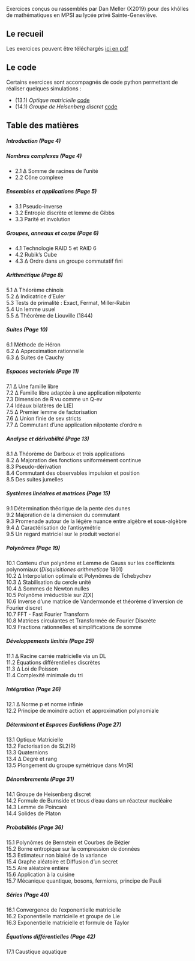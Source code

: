 

Exercices conçus ou rassemblés par Dan Meller (X2019) pour des khôlles de mathématiques en MPSI au lycée privé Sainte-Geneviève. 
## Le recueil 

Les exercices peuvent être téléchargés <a href="https://danmlr.github.io/exo-mathsup-ginette/Dan_Meller_exercices_MPSI.pdf">ici en pdf</a>

## Le code 
Certains exercices sont accompagnés de code python permettant de réaliser quelques simulations : 

- (13.1) *Optique matricielle* [code](https://github.com/danmlr/exo-mathsup-ginette/blob/main/groupe_heisenberg_discret.py)
- (14.1) *Groupe de Heisenberg discret* [code](https://github.com/danmlr/exo-mathsup-ginette/blob/main/lentille.py)

## Table des matières

##### Introduction (Page 4)
##### Nombres complexes (Page 4)
- 2.1 ∆ Somme de racines de l’unité                
- 2.2 Cône complexe                     
##### Ensembles et applications (Page 5)
- 3.1 Pseudo-inverse                     
- 3.2 Entropie discrète et lemme de Gibbs               
- 3.3 Parité et involution                    
##### Groupes, anneaux et corps (Page 6)
 - 4.1 Technologie RAID 5 et RAID 6                 
 - 4.2 Rubik’s Cube                      
 - 4.3 ∆ Ordre dans un groupe commutatif fini              
##### Arithmétique (Page 8)
5.1 ∆ Théorème chinois                    
5.2 ∆ Indicatrice d’Euler                    
5.3 Tests de primalité : Exact, Fermat, Miller-Rabin            
5.4 Un lemme usuel                     
5.5 ∆ Théorème de Liouville (1844)                
##### Suites (Page 10)
6.1 Méthode de Héron                   
6.2 ∆ Approximation rationnelle                
6.3 ∆ Suites de Cauchy                   
##### Espaces vectoriels (Page 11)
7.1 ∆ Une famille libre                   
7.2 ∆ Famille libre adaptée à une application nilpotente          
7.3 Dimension de R vu comme un Q-ev               
7.4 Idéaux bilatères de L(E)                  
7.5 ∆ Premier lemme de factorisation               
7.6 ∆ Union finie de sev stricts                 
7.7 ∆ Commutant d’une application nilpotente d’ordre n          
##### Analyse et dérivabilité (Page 13)
8.1 ∆ Théorème de Darboux et trois applications            
8.2 ∆ Majoration des fonctions uniformément continue          
8.3 Pseudo-dérivation                    
8.4 Commutant des observables impulsion et position           
8.5 Des suites jumelles                   
##### Systèmes linéaires et matrices (Page 15)
9.1 Détermination théorique de la pente des dunes                          
9.2 Majoration de la dimension du commutant            
9.3 Promenade autour de la légère nuance entre algèbre et sous-algèbre      
9.4 ∆ Caractérisation de l’antisymétrie               
9.5 Un regard matriciel sur le produit vectoriel            
##### Polynômes (Page 19)
10.1 Contenu d’un polynôme et Lemme de Gauss sur les coefficients polynomiaux (*Disquisitiones arithmeticae* 1801)                 
10.2 ∆ Interpolation optimale et Polynômes de Tchebychev         
10.3 ∆ Stabilisation du cercle unité                
10.4 ∆ Sommes de Newton nulles                
10.5 Polynôme irréductible sur Z[X]                
10.6 Inverse d’une matrice de Vandermonde et théorème d’inversion de Fourier discret  
10.7 FFT - Fast Fourier Transform                
10.8 Matrices circulantes et Transformée de Fourier Discrète         
10.9 Fractions rationnelles et simplifications de somme           
##### Développements limités (Page 25)
11.1 ∆ Racine carrée matricielle via un DL              
11.2 Équations différentielles discrètes               
11.3 ∆ Loi de Poisson                    
11.4 Complexité minimale du tri                 
##### Intégration (Page 26)
12.1 ∆ Norme p et norme infinie                 
12.2 Principe de moindre action et approximation polynomiale        
##### Déterminant et Espaces Euclidiens (Page 27)
13.1 Optique Matricielle                   
13.2 Factorisation de SL2(R)                  
13.3 Quaternions                     
13.4 ∆ Degré et rang                    
13.5 Plongement du groupe symétrique dans Mn(R)           
##### Dénombrements (Page 31)
14.1 Groupe de Heisenberg discret                
14.2 Formule de Burnside et trous d’eau dans un réacteur nucléaire            
14.3 Lemme de Poincaré                   
14.4 Solides de Platon                    
##### Probabilités (Page 36)
15.1 Polynômes de Bernstein et Courbes de Bézier            
15.2 Borne entropique sur la compression de données           
15.3 Estimateur non biaisé de la variance              
15.4 Graphe aléatoire et Diffusion d’un secret             
15.5 Aire aléatoire entière                   
15.6 Application à la cuisine                  
15.7 Mécanique quantique, bosons, fermions, principe de Pauli        
##### Séries (Page 40)
16.1 Convergence de l’exponentielle matricielle             
16.2 Exponentielle matricielle et groupe de Lie             
16.3 Exponentielle matricielle et formule de Taylor            
##### Équations différentielles (Page 42)
17.1 Caustique aquatique   

